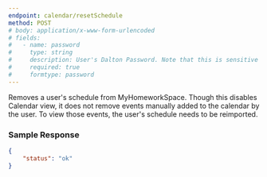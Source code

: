 ```yaml
---
endpoint: calendar/resetSchedule
method: POST
# body: application/x-www-form-urlencoded
# fields: 
#   - name: password
#     type: string
#     description: User's Dalton Password. Note that this is sensitive data and is not stored by MyHomeworkSpace. If you choose to store this data, it should be stored securely.
#     required: true
#     formtype: password
---
```


Removes a user's schedule from MyHomeworkSpace. Though this disables Calendar view, it does not remove events manually added to the calendar by the user. To view those events, the user's schedule needs to be reimported.

### Sample Response
```json
{
	"status": "ok"
}
```